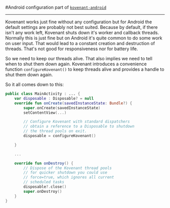 #Android configuration
part of [`kovenant-android`](../index.md#artifacts)

---

Kovenant works just fine without any configuration but for Android the default settings are probably
not best suited. Because by default, if there isn't any work left, Kovenant shuts down it's worker and callback threads.
Normally this is just fine but on Android it's quite common to do some work on user input. That would lead to
a constant creation and destruction of threads. That's not good for responsiveness nor for battery life.
 
So we need to keep our threads alive. That also implies we need to tell when to shut them down again. Kovenant
introduces a convenience function `configureKovenant()` to keep threads alive and provides a handle to shut them 
down again.

So it all comes down to this:

```kt
public class MainActivity : ... {
    var disposable : Disposable? = null
    override fun onCreate(savedInstanceState: Bundle?) {
        super.onCreate(savedInstanceState)
        setContentView(...)

        // Configure Kovenant with standard dispatchers
        // obtain a reference to a Disposable to shutdown
        // the thread pools on exit.
        disposable = configureKovenant()

    }

    ...

    override fun onDestroy() {
        // Dispose of the Kovenant thread pools
        // for quicker shutdown you could use
        // force=true, which ignores all current
        // scheduled tasks
        disposable?.close()
        super.onDestroy()
    }
}
```

